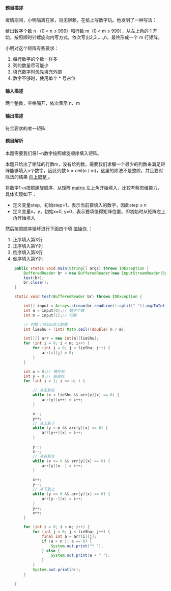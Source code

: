 #### 题目描述

疫情期间，小明隔离在家，百无聊赖，在纸上写数字玩。他发明了一种写法：

给出数字个数 n （0 < n ≤ 999）和行数 m（0 < m ≤ 999），从左上角的 1 开始，按照顺时针螺旋向内写方式，依次写出2,3,....,n，最终形成一个 m 行矩阵。

小明对这个矩阵有些要求：

1. 每行数字的个数一样多
2. 列的数量尽可能少
3. 填充数字时优先填充外部
4. 数字不够时，使用单个 * 号占位



#### 输入描述

两个整数，空格隔开，依次表示 n、m



#### 输出描述

符合要求的唯一矩阵



#### 题目解析

本题需要我们将1~n数字按照螺旋顺序填入矩阵。

本题只给出了矩阵的行数m，没有给列数，需要我们求解一个最少的列数来满足矩阵能够填入n个数字，因此列数 k = ceil(n / m)，这里的除法不是整除，并且要对除法的结果 [向上取整 ](https://so.csdn.net/so/search?q=向上取整&spm=1001.2101.3001.7020)。



将数字1~n按照螺旋顺序，从矩阵 [matrix ](https://so.csdn.net/so/search?q=matrix&spm=1001.2101.3001.7020)左上角开始填入，比较考察思维能力，具体实现如下：

- 定义变量step，初始step=1，表示当前要填入的数字，因此step ≤ n
- 定义变量x，y，初始x=0, y=0，表示要填值得矩阵位置，即初始时从矩阵左上角开始填入

然后按照顺序循环进行下面四个填 [值操作 ](https://so.csdn.net/so/search?q=值操作&spm=1001.2101.3001.7020)：

1. 正序填入第X行
2. 正序填入第Y列
3. 倒序填入第X行
4. 倒序填入第Y列

~~~java
    public static void main(String[] args) throws IOException {
        BufferedReader br = new BufferedReader(new InputStreamReader(System.in));
        test(br);
        br.close();
    }

    static void test(BufferedReader br) throws IOException {

        int[] input = Arrays.stream(br.readLine().split(" ")).mapToInt(Integer::parseInt).toArray();
        int n = input[0];// 数字个数
        int m = input[1];// 行数

        // 列数 n除以m向上取整
        int lieShu = (int) Math.ceil((double) n / m);

        int[][] arr = new int[m][lieShu];
        for (int i = 0; i < m; i++) {
            for (int j = 0; j < lieShu; j++) {
                arr[i][j] = 0;
            }
        }

        int x = 0;// 横坐标
        int y = 0;// 纵坐标
        for (int i = 1; i <= n; ) {

            // 从左到右
            while (x < lieShu && arr[y][x] == 0) {
                arr[y][x++] = i++;
            }

            x--;
            y++;
            // 从上到下
            while (y < m && arr[y][x] == 0) {
                arr[y++][x] = i++;
            }

            y--;
            x--;
            // 从右到左
            while (x >= 0 && arr[y][x] == 0) {
                arr[y][x--] = i++;
            }

            x++;
            y--;
            // 从下到上
            while (y >= 0 && arr[y][x] == 0) {
                arr[y--][x] = i++;
            }
            y++;
            x++;
        }

        for (int i = 0; i < m; i++) {
            for (int j = 0; j < lieShu; j++) {
                final int a = arr[i][j];
                if (a > n || a == 0) {
                    System.out.print("* ");
                } else {
                    System.out.print(a + " ");
                }
            }
            System.out.println();
        }

    }
~~~

